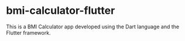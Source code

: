 # bmi-calculator-flutter
This is a BMI Calculator app developed using the Dart language and the Flutter framework.
